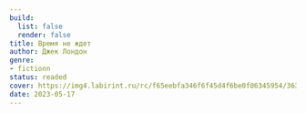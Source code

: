 ```yaml
---
build:
  list: false
  render: false
title: Время не ждет
author: Джек Лондон
genre:
- fictionn
status: readed
cover: https://img4.labirint.ru/rc/f65eebfa346f6f45d4f6be0f06345954/363x561q80/books64/631010/cover.jpg?1565501165
date: 2023-05-17
---
```


